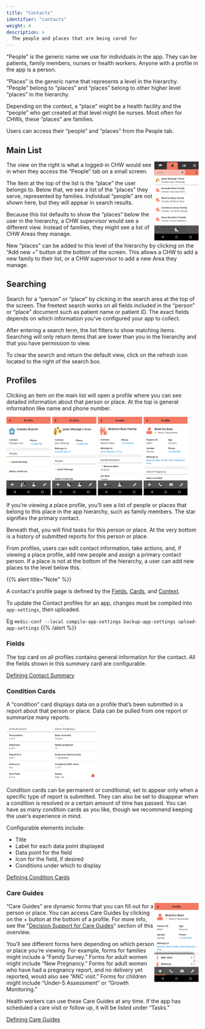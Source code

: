 ```yaml
---
title: "Contacts"
identifier: "contacts"
weight: 4
description: >
  The people and places that are being cared for
---
```

<!-- ## Contacts: Person and Family Profiles -->
<!-- TODO Refine screenshots, and add desktop view. -->

“People” is the generic name we use for individuals in the app. They can be patients, family members, nurses or health workers. Anyone with a profile in the app is a person.

“Places” is the generic name that represents a level in the hierarchy. “People” belong to “places” and “places” belong to other higher level “places” in the hierarchy.

Depending on the context, a “place” might be a health facility and the “people” who get created at that level might be nurses. Most often for CHWs, these “places” are families. 

Users can access their “people” and “places” from the People tab. 

## Main List

<img src="contacts-main-list.png" width="23%" align="right" />

The view on the right is what a logged-in CHW would see in when they access the “People” tab on a small screen. 

The item at the top of the list is the “place” the user belongs to. Below that, we see a list of the “places” they serve, represented by families. Individual “people” are not shown here, but they will appear in search results. 

Because this list defaults to show the “places” below the user in the hierarchy, a CHW supervisor would see a different view. Instead of families, they might see a list of CHW Areas they manage. 

New “places” can be added to this level of the hierarchy by clicking on the “Add new +” button at the bottom of the screen. This allows a CHW to add a new family to their list, or a CHW supervisor to add a new Area they manage. 


## Searching

Search for a “person” or “place” by clicking in the search area at the top of the screen. The freetext search works on all fields included in the “person” or “place” document such as patient name or patient ID. The exact fields depends on which information you’ve configured your app to collect.

After entering a search term, the list filters to show matching items. Searching will only return items that are lower than you in the hierarchy and that you have permission to view. 

To clear the search and return the default view, click on the refresh icon located to the right of the search box.

## Profiles

Clicking an item on the main list will open a profile where you can see detailed information about that person or place. At the top is general information like name and phone number.

<p float="left">
  <img src="contacts-profile-1.png" width="23%" />
  <img src="contacts-profile-2.png" width="23%" />
  <img src="contacts-profile-3.png" width="23%" />
  <img src="contacts-profile-4.png" width="23%" />
</p>

If you’re viewing a place profile, you’ll see a list of people or places that belong to this place in the app hierarchy, such as family members. The star signifies the primary contact.

Beneath that, you will find tasks for this person or place. At the very bottom is a history of submitted reports for this person or place.

From profiles, users can edit contact information, take actions, and, if viewing a place profile, add new people and assign a primary contact person. If a place is not at the bottom of the hierarchy, a user can add new places to the level below this.

{{% alert title="Note" %}}

A contact's profile page is defined by the [Fields](contact-summary), [Cards](condition-cards), and [Context](care-guides).

To update the Contact profiles for an app, changes must be compiled into `app-settings`, then uploaded.

Eg `medic-conf --local compile-app-settings backup-app-settings upload-app-settings`
{{% /alert %}}

### Fields
The top card on all profiles contains general information for the contact. All the fields shown in this summary card are configurable.

[Defining Contact Summary](contact-summary)

### Condition Cards

A “condition” card displays data on a profile that’s been submitted in a report about that person or place. Data can be pulled from one report or summarize many reports.

<p float="left">
  <img src="contacts-condition-card-1.png" width="23%" />
  <img src="contacts-condition-card-2.png" width="23%" />
</p>

Condition cards can be permanent or conditional; set to appear only when a specific type of report is submitted. They can also be set to disappear when a condition is resolved or a certain amount of time has passed. You can have as many condition cards as you like, though we recommend keeping the user’s experience in mind.

Configurable elements include: 
- Title 
- Label for each data point displayed
- Data point for the field 
- Icon for the field, if desired
- Conditions under which to display

[Defining Condition Cards](condition-cards)

### Care Guides
<!-- todo: Resolve Care Guides vs Actions -->

<img src="contacts-care-guides.png" width="23%" align="right" />

“Care Guides” are dynamic forms that you can fill out for a person or place. You can access Care Guides by clicking on the + button at the bottom of a profile. For more info, see the "[Decision Support for Care Guides]()" section of this overview. 

You’ll see different forms here depending on which person or place you’re viewing. For example, forms for families might include a “Family Survey.” Forms for adult women might include “New Pregnancy.” Forms for adult women who have had a pregnancy report, and no delivery yet reported, would also see “ANC visit.” Forms for children might include “Under-5 Assessment” or “Growth Monitoring.”

Health workers can use these Care Guides at any time. If the app has scheduled a care visit or follow up, it will be listed under “Tasks.” 

[Defining Care Guides](care-guides)
